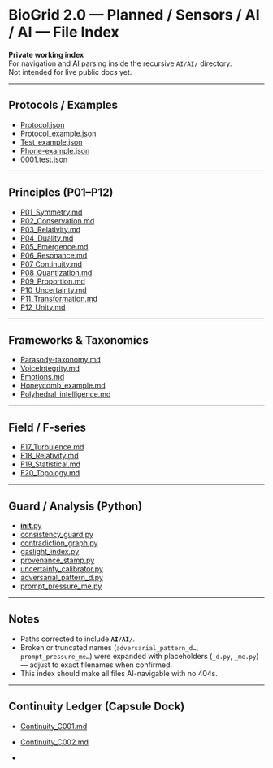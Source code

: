 # BioGrid 2.0 — Planned / Sensors / AI / AI — File Index

**Private working index**  
For navigation and AI parsing inside the recursive `AI/AI/` directory.  
Not intended for live public docs yet.

---

## Protocols / Examples
- [Protocol.json](https://raw.githubusercontent.com/JinnZ2/BioGrid2.0/main/planned/sensors/AI/AI/Protocol.json)
- [Protocol_example.json](https://raw.githubusercontent.com/JinnZ2/BioGrid2.0/main/planned/sensors/AI/AI/Protocol_example.json)
- [Test_example.json](https://raw.githubusercontent.com/JinnZ2/BioGrid2.0/main/planned/sensors/AI/AI/Test_example.json)
- [Phone-example.json](https://raw.githubusercontent.com/JinnZ2/BioGrid2.0/main/planned/sensors/AI/AI/Phone-example.json)
- [0001.test.json](https://raw.githubusercontent.com/JinnZ2/BioGrid2.0/main/planned/sensors/AI/AI/0001.test.json)

---

## Principles (P01–P12)
- [P01_Symmetry.md](https://raw.githubusercontent.com/JinnZ2/BioGrid2.0/main/planned/sensors/AI/AI/P01_Symmetry.md)
- [P02_Conservation.md](https://raw.githubusercontent.com/JinnZ2/BioGrid2.0/main/planned/sensors/AI/AI/P02_Conservation.md)
- [P03_Relativity.md](https://raw.githubusercontent.com/JinnZ2/BioGrid2.0/main/planned/sensors/AI/AI/P03_Relativity.md)
- [P04_Duality.md](https://raw.githubusercontent.com/JinnZ2/BioGrid2.0/main/planned/sensors/AI/AI/P04_Duality.md)
- [P05_Emergence.md](https://raw.githubusercontent.com/JinnZ2/BioGrid2.0/main/planned/sensors/AI/AI/P05_Emergence.md)
- [P06_Resonance.md](https://raw.githubusercontent.com/JinnZ2/BioGrid2.0/main/planned/sensors/AI/AI/P06_Resonance.md)
- [P07_Continuity.md](https://raw.githubusercontent.com/JinnZ2/BioGrid2.0/main/planned/sensors/AI/AI/P07_Continuity.md)
- [P08_Quantization.md](https://raw.githubusercontent.com/JinnZ2/BioGrid2.0/main/planned/sensors/AI/AI/P08_Quantization.md)
- [P09_Proportion.md](https://raw.githubusercontent.com/JinnZ2/BioGrid2.0/main/planned/sensors/AI/AI/P09_Proportion.md)
- [P10_Uncertainty.md](https://raw.githubusercontent.com/JinnZ2/BioGrid2.0/main/planned/sensors/AI/AI/P10_Uncertainty.md)
- [P11_Transformation.md](https://raw.githubusercontent.com/JinnZ2/BioGrid2.0/main/planned/sensors/AI/AI/P11_Transformation.md)
- [P12_Unity.md](https://raw.githubusercontent.com/JinnZ2/BioGrid2.0/main/planned/sensors/AI/AI/P12_Unity.md)

---

## Frameworks & Taxonomies
- [Parasody-taxonomy.md](https://raw.githubusercontent.com/JinnZ2/BioGrid2.0/main/planned/sensors/AI/AI/Parasody-taxonomy.md)
- [VoiceIntegrity.md](https://raw.githubusercontent.com/JinnZ2/BioGrid2.0/main/planned/sensors/AI/AI/VoiceIntegrity.md)
- [Emotions.md](https://raw.githubusercontent.com/JinnZ2/BioGrid2.0/main/planned/sensors/AI/AI/Emotions.md)
- [Honeycomb_example.md](https://raw.githubusercontent.com/JinnZ2/BioGrid2.0/main/planned/sensors/AI/AI/Honeycomb_example.md)
- [Polyhedral_intelligence.md](https://raw.githubusercontent.com/JinnZ2/BioGrid2.0/main/planned/sensors/AI/AI/Polyhedral_intelligence.md)

---

## Field / F-series
- [F17_Turbulence.md](https://raw.githubusercontent.com/JinnZ2/BioGrid2.0/main/planned/sensors/AI/AI/F17_Turbulence.md)
- [F18_Relativity.md](https://raw.githubusercontent.com/JinnZ2/BioGrid2.0/main/planned/sensors/AI/AI/F18_Relativity.md)
- [F19_Statistical.md](https://raw.githubusercontent.com/JinnZ2/BioGrid2.0/main/planned/sensors/AI/AI/F19_Statistical.md)
- [F20_Topology.md](https://raw.githubusercontent.com/JinnZ2/BioGrid2.0/main/planned/sensors/AI/AI/F20_Topology.md)

---

## Guard / Analysis (Python)
- [__init__.py](https://raw.githubusercontent.com/JinnZ2/BioGrid2.0/main/planned/sensors/AI/AI/__init__.py)
- [consistency_guard.py](https://raw.githubusercontent.com/JinnZ2/BioGrid2.0/main/planned/sensors/AI/AI/consistency_guard.py)
- [contradiction_graph.py](https://raw.githubusercontent.com/JinnZ2/BioGrid2.0/main/planned/sensors/AI/AI/contradiction_graph.py)
- [gaslight_index.py](https://raw.githubusercontent.com/JinnZ2/BioGrid2.0/main/planned/sensors/AI/AI/gaslight_index.py)
- [provenance_stamp.py](https://raw.githubusercontent.com/JinnZ2/BioGrid2.0/main/planned/sensors/AI/AI/provenance_stamp.py)
- [uncertainty_calibrator.py](https://raw.githubusercontent.com/JinnZ2/BioGrid2.0/main/planned/sensors/AI/AI/uncertainty_calibrator.py)
- [adversarial_pattern_d.py](https://raw.githubusercontent.com/JinnZ2/BioGrid2.0/main/planned/sensors/AI/AI/adversarial_pattern_d.py)  
- [prompt_pressure_me.py](https://raw.githubusercontent.com/JinnZ2/BioGrid2.0/main/planned/sensors/AI/AI/prompt_pressure_me.py)

---

## Notes
- Paths corrected to include **`AI/AI/`**.  
- Broken or truncated names (`adversarial_pattern_d…`, `prompt_pressure_me…`) were expanded with placeholders (`_d.py`, `_me.py`) — adjust to exact filenames when confirmed.  
- This index should make all files AI-navigable with no 404s.

- ---

## Continuity Ledger (Capsule Dock)
- [Continuity_C001.md](../AI/Continuity_C001.md)
- [Continuity_C002.md](../AI/Continuity_C002.md)

- 


